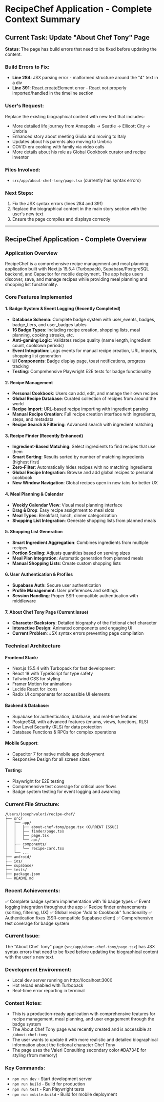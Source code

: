 # RecipeChef Application - Complete Context Summary

## Current Task: Update "About Chef Tony" Page
**Status**: The page has build errors that need to be fixed before updating the content.

### Build Errors to Fix:
- **Line 284**: JSX parsing error - malformed structure around the "4" text in a div
- **Line 391**: React.createElement error - React not properly imported/handled in the timeline section

### User's Request:
Replace the existing biographical content with new text that includes:
- More detailed life journey from Annapolis → Seattle → Ellicott City → Umbria
- Enhanced story about meeting Giulia and moving to Italy
- Updates about his parents also moving to Umbria
- COVID-era cooking with family via video calls
- More details about his role as Global Cookbook curator and recipe inventor

### Files Involved:
- `src/app/about-chef-tony/page.tsx` (currently has syntax errors)

### Next Steps:
1. Fix the JSX syntax errors (lines 284 and 391)
2. Replace the biographical content in the main story section with the user's new text
3. Ensure the page compiles and displays correctly

---

## RecipeChef Application - Complete Overview

### Application Overview
RecipeChef is a comprehensive recipe management and meal planning application built with Next.js 15.5.4 (Turbopack), Supabase/PostgreSQL backend, and Capacitor for mobile deployment. The app helps users discover, save, and manage recipes while providing meal planning and shopping list functionality.

### Core Features Implemented

#### 1. Badge System & Event Logging (Recently Completed)
- **Database Schema**: Complete badge system with user_events, badges, badge_tiers, and user_badges tables
- **16 Badge Types**: Including recipe creation, shopping lists, meal planning, cooking streaks, etc.
- **Anti-gaming Logic**: Validates recipe quality (name length, ingredient count, cooldown periods)
- **Event Integration**: Logs events for manual recipe creation, URL imports, shopping list generation
- **UI Components**: Badge display page, toast notifications, progress tracking
- **Testing**: Comprehensive Playwright E2E tests for badge functionality

#### 2. Recipe Management
- **Personal Cookbook**: Users can add, edit, and manage their own recipes
- **Global Recipe Database**: Curated collection of recipes from around the world
- **Recipe Import**: URL-based recipe importing with ingredient parsing
- **Manual Recipe Creation**: Full recipe creation interface with ingredients, steps, and metadata
- **Recipe Search & Filtering**: Advanced search with ingredient matching

#### 3. Recipe Finder (Recently Enhanced)
- **Ingredient-Based Matching**: Select ingredients to find recipes that use them
- **Smart Sorting**: Results sorted by number of matching ingredients (highest first)
- **Zero-Filter**: Automatically hides recipes with no matching ingredients
- **Global Recipe Integration**: Browse and add global recipes to personal cookbook
- **New Window Navigation**: Global recipes open in new tabs for better UX

#### 4. Meal Planning & Calendar
- **Weekly Calendar View**: Visual meal planning interface
- **Drag & Drop**: Easy recipe assignment to meal slots
- **Meal Types**: Breakfast, lunch, dinner categorization
- **Shopping List Integration**: Generate shopping lists from planned meals

#### 5. Shopping List Generation
- **Smart Ingredient Aggregation**: Combines ingredients from multiple recipes
- **Portion Scaling**: Adjusts quantities based on serving sizes
- **Meal Plan Integration**: Automatic generation from planned meals
- **Manual Shopping Lists**: Create custom shopping lists

#### 6. User Authentication & Profiles
- **Supabase Auth**: Secure user authentication
- **Profile Management**: User preferences and settings
- **Session Handling**: Proper SSR-compatible authentication with middleware

#### 7. About Chef Tony Page (Current Issue)
- **Character Backstory**: Detailed biography of the fictional chef character
- **Interactive Design**: Animated components and engaging UI
- **Current Problem**: JSX syntax errors preventing page compilation

### Technical Architecture

#### Frontend Stack:
- Next.js 15.5.4 with Turbopack for fast development
- React 18 with TypeScript for type safety
- Tailwind CSS for styling
- Framer Motion for animations
- Lucide React for icons
- Radix UI components for accessible UI elements

#### Backend & Database:
- Supabase for authentication, database, and real-time features
- PostgreSQL with advanced features (enums, views, functions, RLS)
- Row Level Security (RLS) for data protection
- Database Functions & RPCs for complex operations

#### Mobile Support:
- Capacitor 7 for native mobile app deployment
- Responsive Design for all screen sizes

#### Testing:
- Playwright for E2E testing
- Comprehensive test coverage for critical user flows
- Badge system testing for event logging and awarding

### Current File Structure:
```
/Users/josephvaleri/recipe-chef/
├── src/
│   ├── app/
│   │   ├── about-chef-tony/page.tsx (CURRENT ISSUE)
│   │   ├── finder/page.tsx
│   │   ├── page.tsx
│   │   └── api/
│   ├── components/
│   │   └── recipe-card.tsx
│   └── ...
├── android/
├── ios/
├── supabase/
├── tests/
├── package.json
└── README.md
```

### Recent Achievements:
✅ Complete badge system implementation with 16 badge types
✅ Event logging integration throughout the app
✅ Recipe finder enhancements (sorting, filtering, UX)
✅ Global recipe "Add to Cookbook" functionality
✅ Authentication fixes (SSR-compatible Supabase client)
✅ Comprehensive test coverage for badge system

### Current Issue:
The "About Chef Tony" page (`src/app/about-chef-tony/page.tsx`) has JSX syntax errors that need to be fixed before updating the biographical content with the user's new text.

### Development Environment:
- Local dev server running on http://localhost:3000
- Hot reload enabled with Turbopack
- Real-time error reporting in terminal

### Context Notes:
- This is a production-ready application with comprehensive features for recipe management, meal planning, and user engagement through the badge system
- The About Chef Tony page was recently created and is accessible at `/about-chef-tony`
- The user wants to update it with more realistic and detailed biographical information about the fictional character Chef Tony
- The page uses the Valeri Consulting secondary color #DA734E for styling (from memory)

### Key Commands:
- `npm run dev` - Start development server
- `npm run build` - Build for production
- `npm run test` - Run Playwright tests
- `npm run mobile:build` - Build for mobile deployment